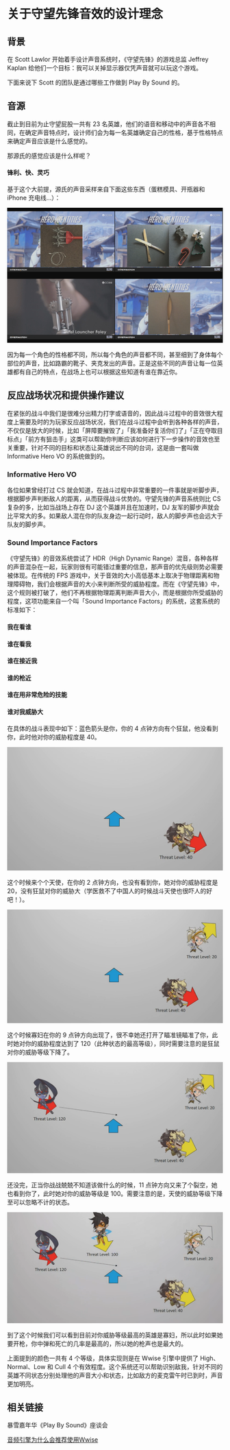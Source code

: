 # 关于守望先锋音效的设计理念
## 背景
在 Scott Lawlor 开始着手设计声音系统时，《守望先锋》的游戏总监 Jeffrey Kaplan 给他们一个目标：我可以关掉显示器仅凭声音就可以玩这个游戏。

下面来说下 Scott 的团队是通过哪些工作做到 Play By Sound 的。

## 音源
截止到目前为止守望屁股一共有 23 名英雄，他们的语音和移动中的声音各不相同，在确定声音特点时，设计师们会为每一名英雄确定自己的性格，基于性格特点来确定声音应该是什么感觉的。

那源氏的感觉应该是什么样呢？
#### 锋利、快、灵巧

基于这个大前提，源氏的声音采样来自下面这些东西（蛋糕模具、开瓶器和 iPhone 充电线…）：

![image](Image/swxf_1.png)

因为每一个角色的性格都不同，所以每个角色的声音都不同，甚至细到了身体每个部位的声音，比如路霸的靴子、夹克发出的声音。正是这些不同的声音让每一位英雄都有自己的特点，在战场上也可以根据这些知道有谁在靠近你。


## 反应战场状况和提供操作建议
在紧张的战斗中我们是很难分出精力打字或语音的，因此战斗过程中的音效很大程度上需要及时的为玩家反应战场状况，我们在战斗过程中会听到各种各样的声音，不仅仅是放大的时候，比如「屏障要摧毁了」「我准备好复活你们了」「正在夺取目标点」「前方有狙击手」这类可以帮助你判断应该如何进行下一步操作的音效也至关重要，针对不同的目标和状态让英雄说出不同的台词，这是由一套叫做 Informative Hero VO 的系统做到的。

### Informative Hero VO 

各位如果曾经打过 CS 就会知道，在战斗过程中非常重要的一件事就是听脚步声，根据脚步声判断敌人的距离，从而获得战斗优势的。守望先锋的声音系统则比 CS 复杂的多，比如当战场上存在 DJ 这个英雄并且在加速时，DJ 友军的脚步声就会比平常大的多。如果敌人混在你的队友身边一起行动时，敌人的脚步声也会远大于队友的脚步声。

### Sound Importance Factors
《守望先锋》的音效系统尝试了 HDR（High Dynamic Range）混音，各种各样的声音混杂在一起，玩家则很有可能错过重要的信息，那声音的优先级则势必需要被体现。在传统的 FPS 游戏中，关于音效的大小高低基本上取决于物理距离和物理障碍物，我们会根据声音的大小来判断所受的威胁程度。而在《守望先锋》中，这个规则被打破了，他们不再根据物理距离判断声音大小，而是根据你所受威胁的程度，这项功能来自一个叫「Sound Importance Factors」的系统，这套系统的标准如下：

#### 我在看谁
#### 谁在看我
#### 谁在接近我
#### 谁的枪近
#### 谁在用非常危险的技能
#### 谁对我威胁大

在具体的战斗表现中如下：蓝色箭头是你，你的 4 点钟方向有个狂鼠，他没看到你，此时他对你的威胁程度是 40。

![image](Image/swxf_2.png)

这个时候来个个天使，在你的 2 点钟方向，也没有看到你，她对你的威胁程度是 20，没有狂鼠对你的威胁大（学医救不了中国人的时候战斗天使也很吓人的好吧！）。

![image](Image/swxf_3.png)

这个时候寡妇在你的 9 点钟方向出现了，很不幸她还打开了瞄准镜瞄准了你，此时她对你的威胁程度达到了 120（此种状态的最高等级），同时需要注意的是狂鼠对你的威胁等级下降了。

![image](Image/swxf_4.png)

还没完，正当你战战兢兢不知道该做什么的时候，11 点钟方向又来了个裂空，她也看到你了，此时她对你的威胁等级是 100。需要注意的是，天使的威胁等级下降至可以忽略不计的状态。

![image](Image/swxf_5.png)

到了这个时候我们可以看到目前对你威胁等级最高的英雄是寡妇，所以此时如果她要开枪，你中弹和死亡的几率是最高的，所以她的枪声也是最大的。

上面提到的颜色一共有 4 个等级，具体实现则是在 Wwise 引擎中提供了 High、Normal、Low 和 Cull 4 个有效程度。这个系统还可以帮助识别敌我，针对不同的英雄不同状态分别处理他的声音大小和状态，比如敌方的麦克雷午时已到时，声音更加明亮。


## 相关链接
暴雪嘉年华《Play By Sound》座谈会

[音频引擎为什么会推荐使用Wwise](http://gad.qq.com/article/detail/23725)
